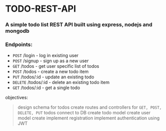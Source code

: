 # TODO-REST-API

### A simple todo list REST API built using express, nodejs and mongodb


### Endpoints:

- ``POST`` /login - log in existing user
- ``POST`` /signup - sign up as a new user
- ``GET`` /todos - get user specific list of todos
- ``POST`` /todos - create a new todo item
- ``PUT`` /todos/:id - update an existing todo
- ``DELETE`` /todos/:id - delete an existing todo item
- ``GET`` /todos/:id - get a single todo



objectives:
> design schema for todos
> create routes and controllers for ``GET, POST, DELETE, PUT`` todos
> connect to DB
> create todo model
> create user model
> create implement registration
> implement authentication using JWT